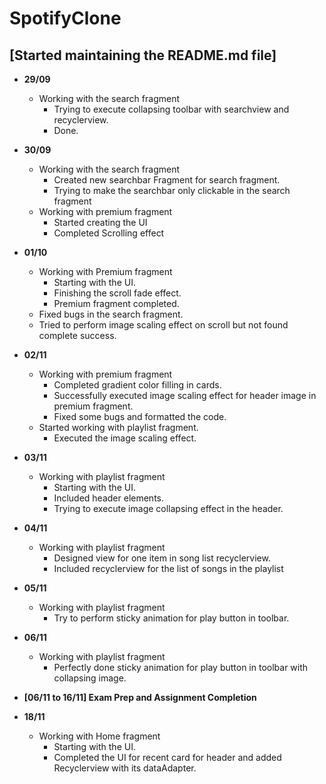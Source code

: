 # SpotifyClone
## [Started maintaining the README.md file]

- **29/09**
  - Working with the search fragment
    - Trying to execute collapsing toolbar with searchview and recyclerview.
    - Done.

- **30/09**
  - Working with the search fragment
    - Created new searchbar Fragment for search fragment.
    - Trying to make the searchbar only clickable in the search fragment
  - Working with premium fragment
    - Started creating the UI
    - Completed Scrolling effect

- **01/10**
  - Working with Premium fragment
    - Starting with the UI.
    - Finishing the scroll fade effect.
    - Premium fragment completed.
  - Fixed bugs in the search fragment.
  - Tried to perform image scaling effect on scroll but not found complete success.

- **02/11**
  - Working with premium fragment  
    - Completed gradient color filling in cards.
    - Successfully executed image scaling effect for header image in premium fragment.
    - Fixed some bugs and formatted the code.
  - Started working with playlist fragment.
    - Executed the image scaling effect.

- **03/11**
  - Working with playlist fragment
    - Starting with the UI.
    - Included header elements.
    - Trying to execute image collapsing effect in the header.

- **04/11**
  - Working with playlist fragment
    - Designed view for one item in song list recyclerview.
    - Included recyclerview for the list of songs in the playlist

- **05/11**
  - Working with playlist fragment
    - Try to perform sticky animation for play button in toolbar.

- **06/11**
  - Working with playlist fragment
    - Perfectly done sticky animation for play button in toolbar with collapsing image.

- **[06/11 to 16/11] Exam Prep and Assignment Completion**

- **18/11**
  - Working with Home fragment
    - Starting with the UI.
    - Completed the UI for recent card for header and added Recyclerview with its dataAdapter.
